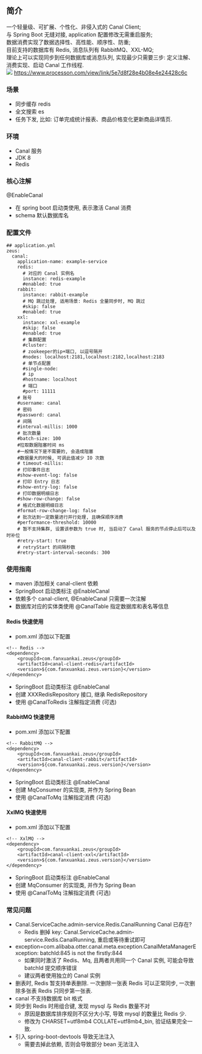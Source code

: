 ## 简介
一个轻量级、可扩展、个性化、非侵入式的 Canal Client;
<br/>
与 Spring Boot 无缝对接, application 配置修改无需重启服务;
<br/>
数据消费实现了数据选择性、高性能、顺序性、防重;
<br/>
目前支持的数据库有 Redis, 消息队列有 RabbitMQ、XXL-MQ;
<br/>
理论上可以实现同步到任何数据库或消息队列, 实现最少只需要三步: 定义注解、消费实现、启动 Canal 工作线程.
<br/>
![](http://assets.processon.com/chart_image/5e7d8f17e4b08e4e24428c33.png)
https://www.processon.com/view/link/5e7d8f28e4b08e4e24428c6c

### 场景
- 同步缓存 redis
- 全文搜索 es
- 任务下发, 比如: 订单完成统计报表、商品价格变化更新商品详情页.

### 环境
- Canal 服务
- JDK 8
- Redis

### 核心注解
@EnableCanal
- 在 spring boot 启动类使用, 表示激活 Canal 消费
- schema 默认数据库名

### 配置文件
```
## application.yml
zeus:
  canal:
    application-name: example-service
    redis:
      # 对应的 Canal 实例名
      instance: redis-example
      #enabled: true
    rabbit:
      instance: rabbit-example
      # MQ 跳过处理, 适用场景: Redis 全量同步时, MQ 跳过
      #skip: false
      #enabled: true
    xxl:
      instance: xxl-example
      #skip: false
      #enabled: true
      # 集群配置
      #cluster:
      # zookeeper的ip+端口, 以逗号隔开
      #nodes: localhost:2181,localhost:2182,localhost:2183
      # 单节点配置
      #single-node:
      # ip
      #hostname: localhost
      # 端口
      #port: 11111
    # 账号
    #username: canal
    # 密码
    #password: canal
    # 间隔
    #interval-millis: 1000
    # 批次数量
    #batch-size: 100
    #拉取数据阻塞时间 ms
    #一般情况下是不需要的, 会造成阻塞
    #数据量大的时候, 可调此值减少 IO 次数
    # timeout-millis:
    # 打印事件日志
    #show-event-log: false
    # 打印 Entry 日志
    #show-entry-log: false
    # 打印数据明细日志
    #show-row-change: false
    # 格式化数据明细日志
    #format-row-change-log: false
    # 批次达到一定数量进行并行处理, 且确保顺序消费
    #performance-threshold: 10000
    # 暂不支持集群, 设置该参数为 true 时, 当启动了 Canal 服务的节点停止后可以及时补位
    #retry-start: true
    # retryStart 的间隔秒数
    #retry-start-interval-seconds: 300
```

### 使用指南
- maven 添加相关 canal-client 依赖
- SpringBoot 启动类标注 @EnableCanal
- 依赖多个 canal-client, @EnableCanal 只需要一次注解
- 数据库对应的实体类使用 @CanalTable 指定数据库和表名等信息

#### Redis 快速使用
- pom.xml 添加以下配置
```
<!-- Redis -->
<dependency>
    <groupId>com.fanxuankai.zeus</groupId>
    <artifactId>canal-client-redis</artifactId>
    <version>${com.fanxuankai.zeus.version}</version>
</dependency>
```
- SpringBoot 启动类标注 @EnableCanal
- 创建 XXXRedisRepository 接口, 继承 RedisRepository<XXX>
- 使用 @CanalToRedis 注解指定消费 (可选)

#### RabbitMQ 快速使用
- pom.xml 添加以下配置
```
<!-- RabbitMQ -->
<dependency>
    <groupId>com.fanxuankai.zeus</groupId>
    <artifactId>canal-client-rabbit</artifactId>
    <version>${com.fanxuankai.zeus.version}</version>
</dependency>
```
- SpringBoot 启动类标注 @EnableCanal
- 创建 MqConsumer<XXX> 的实现类, 并作为 Spring Bean
- 使用 @CanalToMq 注解指定消费 (可选)

#### XxlMQ 快速使用
- pom.xml 添加以下配置
```
<!-- XxlMQ -->
<dependency>
    <groupId>com.fanxuankai.zeus</groupId>
    <artifactId>canal-client-xxl</artifactId>
    <version>${com.fanxuankai.zeus.version}</version>
</dependency>
```
- SpringBoot 启动类标注 @EnableCanal
- 创建 MqConsumer<XXX> 的实现类, 并作为 Spring Bean
- 使用 @CanalToMq 注解指定消费 (可选)

### 常见问题
- Canal.ServiceCache.admin-service.Redis.CanalRunning Canal 已存在?
    - Redis 删掉 key: Canal.ServiceCache.admin-service.Redis.CanalRunning, 重启或等待重试即可
- exception=com.alibaba.otter.canal.meta.exception.CanalMetaManagerException: batchId:845 is not the firstly:844
    - 如果同时激活了 Redis、Mq, 且两者共用同一个 Canal 实例, 可能会导致 batchId 提交顺序错误
    - 建议两者使用独立的 Canal 实例 
- 删表时, Redis 暂支持单表删除.
 一次删除一张表 Redis 可以正常同步, 一次删除多张表 Redis 只同步第一张表.
- canal 不支持数据库 bit 格式
- 同步到 Redis 时用组合键, 发现 mysql 与 Redis 数量不对
    - 原因是数据库排序规则不区分大小写, 导致 mysql 的数量比 Redis 少.
    - 修改为 CHARSET=utf8mb4 COLLATE=utf8mb4_bin, 验证结果完全一致.
- 引入 spring-boot-devtools 导致无法注入
    - 需要去掉此依赖, 否则会导致部分 bean 无法注入  